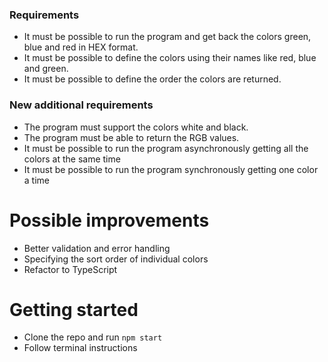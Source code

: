 ### Requirements

- It must be possible to run the program and get back the colors green, blue and red in HEX format.
- It must be possible to define the colors using their names like red, blue and green.
- It must be possible to define the order the colors are returned.

### New additional requirements

- The program must support the colors white and black.
- The program must be able to return the RGB values.
- It must be possible to run the program asynchronously getting all the colors at the same time
- It must be possible to run the program synchronously getting one color a time

# Possible improvements

- Better validation and error handling
- Specifying the sort order of individual colors
- Refactor to TypeScript

# Getting started

- Clone the repo and run `npm start`
- Follow terminal instructions
